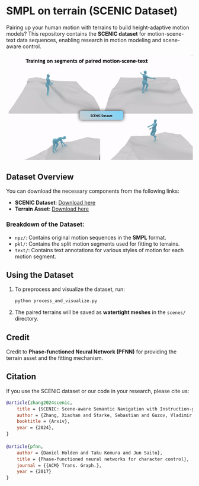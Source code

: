 # SMPL on terrain (SCENIC Dataset)

Pairing up your human motion with terrains to build height-adaptive motion models? This repository contains the **SCENIC dataset** for motion-scene-text data sequences, enabling research in motion modeling and scene-aware control.

![SCENIC Example](media/scenic.gif)

## Dataset Overview

You can download the necessary components from the following links:
- **SCENIC Dataset**: [Download here](https://drive.google.com/file/d/1YdjEj1XIA_Nck54u_njminoMJzjCgeXN/view?usp=sharing)
- **Terrain Asset**: [Download here](<https://drive.google.com/file/d/14rdGYbPMSpgQCsK3mnjZC6UkVV_AVEPC/view?usp=sharing>)

### Breakdown of the Dataset:
- `npz/`: Contains original motion sequences in the **SMPL** format.
- `pkl/`: Contains the split motion segments used for fitting to terrains.
- `text/`: Contains text annotations for various styles of motion for each motion segment.

## Using the Dataset

1. To preprocess and visualize the dataset, run:
   ```bash
   python process_and_visualize.py
   ```

2. The paired terrains will be saved as **watertight meshes** in the `scenes/` directory.

## Credit

Credit to **Phase-functioned Neural Network (PFNN)** for providing the terrain asset and the fitting mechanism. 

## Citation

If you use the SCENIC dataset or our code in your research, please cite us:

```bibtex
@article{zhang2024scenic,
    title = {SCENIC: Scene-aware Semantic Navigation with Instruction-guided Control},
    author = {Zhang, Xiaohan and Starke, Sebastian and Guzov, Vladimir and Dhamo, Helisa and Pérez Pellitero, Eduardo and Pons-Moll, Gerard},
    booktitle = {Arxiv},
    year = {2024},
}

@article{pfnn,
    author = {Daniel Holden and Taku Komura and Jun Saito},
    title = {Phase-functioned neural networks for character control},
    journal = {{ACM} Trans. Graph.},
    year = {2017}
}
```
